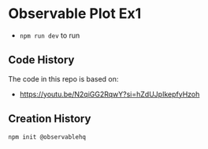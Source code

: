 # Observable Plot Ex1

- `npm run dev` to run

## Code History

The code in this repo is based on:

- https://youtu.be/N2qiGG2RqwY?si=hZdUJpIkepfyHzoh

## Creation History

```bash
npm init @observablehq
```
